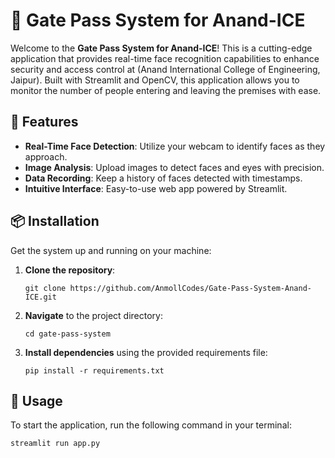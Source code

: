 # 🚪 Gate Pass System for Anand-ICE

Welcome to the **Gate Pass System for Anand-ICE**! This is a cutting-edge application that provides real-time face recognition capabilities to enhance security and access control at (Anand International College of Engineering, Jaipur). Built with Streamlit and OpenCV, this application allows you to monitor the number of people entering and leaving the premises with ease.

## 🌟 Features

- **Real-Time Face Detection**: Utilize your webcam to identify faces as they approach.
- **Image Analysis**: Upload images to detect faces and eyes with precision.
- **Data Recording**: Keep a history of faces detected with timestamps.
- **Intuitive Interface**: Easy-to-use web app powered by Streamlit.

## 📦 Installation

Get the system up and running on your machine:

1. **Clone the repository**:

    ```shell
    git clone https://github.com/AnmollCodes/Gate-Pass-System-Anand-ICE.git
    ```

2. **Navigate** to the project directory:

    ```shell
    cd gate-pass-system
    ```

3. **Install dependencies** using the provided requirements file:

    ```shell
    pip install -r requirements.txt
    ```

## 🔧 Usage

To start the application, run the following command in your terminal:

```shell
streamlit run app.py
